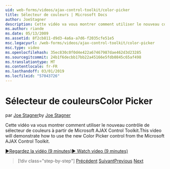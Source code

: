 ```yaml
---
uid: web-forms/videos/ajax-control-toolkit/color-picker
title: Sélecteur de couleurs | Microsoft Docs
author: JoeStagner
description: Cette vidéo va vous montrer comment utiliser le nouveau contrôle de sélecteur de couleurs à partir de Microsoft AJAX Control Toolkit.
ms.author: riande
ms.date: 05/13/2009
ms.assetid: 8f2cb811-d9d3-4a6a-a7d6-f2035cfe51e5
msc.legacyurl: /web-forms/videos/ajax-control-toolkit/color-picker
msc.type: video
ms.openlocfilehash: 35ec830c0f0d4e422a67467987dae462d3d23285
ms.sourcegitcommit: 24b1f6decbb17bb22a45166e5fdb0845c65af498
ms.translationtype: MT
ms.contentlocale: fr-FR
ms.lasthandoff: 03/01/2019
ms.locfileid: "57043726"
---
```

<a name="color-picker"></a><span data-ttu-id="a6e44-103">Sélecteur de couleurs</span><span class="sxs-lookup"><span data-stu-id="a6e44-103">Color Picker</span></span>
====================
<span data-ttu-id="a6e44-104">par [Joe Stagner](https://github.com/JoeStagner)</span><span class="sxs-lookup"><span data-stu-id="a6e44-104">by [Joe Stagner](https://github.com/JoeStagner)</span></span>

<span data-ttu-id="a6e44-105">Cette vidéo va vous montrer comment utiliser le nouveau contrôle de sélecteur de couleurs à partir de Microsoft AJAX Control Toolkit.</span><span class="sxs-lookup"><span data-stu-id="a6e44-105">This video will demonstrate how to use the new Color Picker control from the Microsoft AJAX Control Toolkit.</span></span>

[<span data-ttu-id="a6e44-106">&#9654;Regardez la vidéo (9 minutes)</span><span class="sxs-lookup"><span data-stu-id="a6e44-106">&#9654; Watch video (9 minutes)</span></span>](https://channel9.msdn.com/Blogs/ASP-NET-Site-Videos/color-picker)

> [!div class="step-by-step"]
> <span data-ttu-id="a6e44-107">[Précédent](control-extenders.md)
> [Suivant](combo-box.md)</span><span class="sxs-lookup"><span data-stu-id="a6e44-107">[Previous](control-extenders.md)
[Next](combo-box.md)</span></span>

